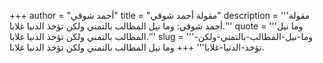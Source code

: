 +++
author = "أحمد شوقي"
title = "مقولة أحمد شوقي"
description = '''مقولة أحمد شوقي: وما نيل المطالب بالتمني ولكن تؤخذ الدنيا غلابا.'''
quote = '''وما نيل المطالب بالتمني ولكن تؤخذ الدنيا غلابا.'''
slug = '''وما-نيل-المطالب-بالتمني-ولكن-تؤخذ-الدنيا-غلابا'''
+++
وما نيل المطالب بالتمني ولكن تؤخذ الدنيا غلابا.
